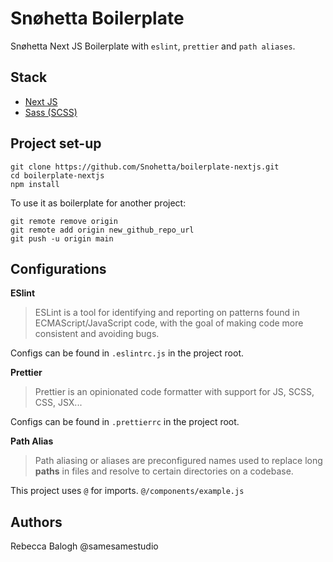 
# Snøhetta Boilerplate

Snøhetta Next JS Boilerplate with `eslint`, `prettier` and `path aliases`.

## Stack
* [Next JS](https://nextjs.org/docs) 
* [Sass (SCSS)](https://sass-lang.com/) 

## Project set-up

    git clone https://github.com/Snohetta/boilerplate-nextjs.git
    cd boilerplate-nextjs
    npm install

To use it as boilerplate for another project:

    git remote remove origin
    git remote add origin new_github_repo_url
    git push -u origin main

    


## Configurations
**ESlint**

> ESLint is a tool for identifying and reporting on patterns found in
> ECMAScript/JavaScript code, with the goal of making code more
> consistent and avoiding bugs.

Configs can be found in `.eslintrc.js` in the project root.

 **Prettier**

> Prettier is an opinionated code formatter with support for JS, SCSS,
> CSS, JSX...

Configs can be found in `.prettierrc` in the project root.

 **Path Alias**

> Path aliasing or aliases are preconfigured names used to replace long
> **paths** in files and resolve to certain directories on a codebase.

This project uses `@` for imports. `@/components/example.js` 




## Authors
Rebecca Balogh @samesamestudio